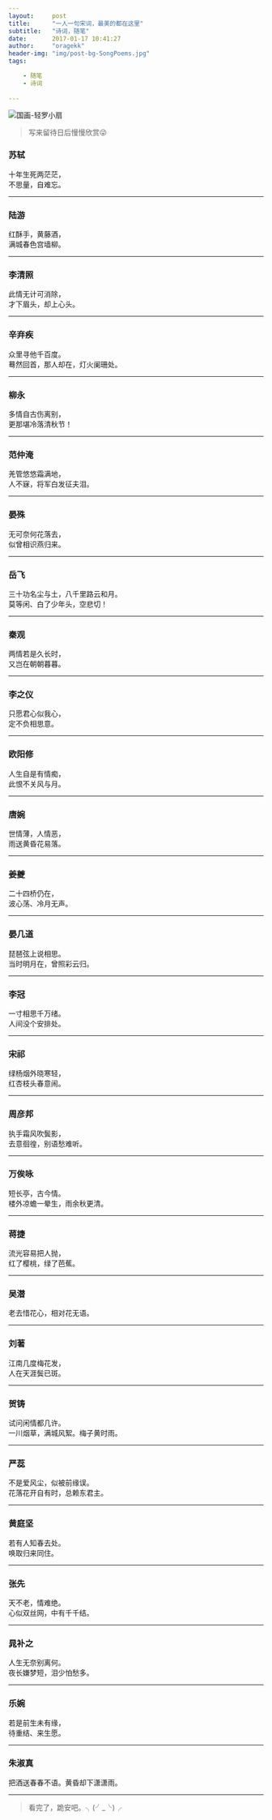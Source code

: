 ```yaml
---
layout:     post
title:      "一人一句宋词，最美的都在这里"
subtitle:   "诗词，随笔"
date:       2017-01-17 10:41:27
author:     "oragekk"
header-img: "img/post-bg-SongPoems.jpg"
tags:

    - 随笔
    - 诗词          
     
---
```

![国画-轻罗小扇](http://img1.ph.126.net/-sEd75TRJxT-HbT6X5ZfAg==/893683051156742413.jpg)

> 写来留待日后慢慢欣赏😜

### 苏轼
十年生死两茫茫，  
不思量，自难忘。

-----------------

### 陆游
红酥手，黄藤酒，  
满城春色宫墙柳。

-----------------

### 李清照
此情无计可消除，  
才下眉头，却上心头。

-----------------

### 辛弃疾
众里寻他千百度。  
蓦然回首，那人却在，灯火阑珊处。

-----------------

### 柳永
多情自古伤离别，  
更那堪冷落清秋节！

-----------------

### 范仲淹
羌管悠悠霜满地，  
人不寐，将军白发征夫泪。

-----------------

### 晏殊
无可奈何花落去，  
似曾相识燕归来。

-----------------

### 岳飞
三十功名尘与土，八千里路云和月。  
莫等闲、白了少年头，空悲切！

-----------------

### 秦观
两情若是久长时，  
又岂在朝朝暮暮。

-----------------

### 李之仪
只愿君心似我心，  
定不负相思意。

-----------------

### 欧阳修
人生自是有情痴，  
此恨不关风与月。

-----------------

### 唐婉
世情薄，人情恶，  
雨送黄昏花易落。

-----------------

### 姜夔
二十四桥仍在，  
波心荡、冷月无声。

-----------------

### 晏几道
琵琶弦上说相思。  
当时明月在，曾照彩云归。

-----------------

### 李冠
一寸相思千万绪。  
人间没个安排处。

-----------------

### 宋祁
绿杨烟外晓寒轻，  
红杏枝头春意闹。

-----------------

### 周彦邦
执手霜风吹鬓影，  
去意徊徨，别语愁难听。

-----------------

### 万俟咏
短长亭，古今情。  
楼外凉蟾一晕生，雨余秋更清。

-----------------

### 蒋捷
流光容易把人抛，  
红了樱桃，绿了芭蕉。

-----------------

### 吴潜
老去惜花心，相对花无语。

-----------------

### 刘著
江南几度梅花发，  
人在天涯鬓已斑。

-----------------

### 贺铸
试问闲情都几许。  
一川烟草，满城风絮。梅子黄时雨。

-----------------

### 严蕊
不是爱风尘，似被前缘误。  
花落花开自有时，总赖东君主。

-----------------

### 黄庭坚
若有人知春去处。  
唤取归来同住。

-----------------

### 张先
天不老，情难绝。  
心似双丝网，中有千千结。

-----------------

### 晁补之
人生无奈别离何。  
夜长嫌梦短，泪少怕愁多。

-----------------

### 乐婉
若是前生未有缘，  
待重结、来生愿。

-----------------
### 朱淑真
把酒送春春不语。黄昏却下潇潇雨。


-----------------

> 看完了，跪安吧。╮(╯_╰)╭